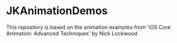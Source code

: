 # JKAnimationDemos
This repository is based on the animation examples from 'iOS Core Animation: Advanced Techniques' by Nick Lockwood
